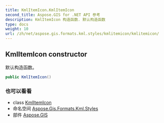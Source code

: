 ```yaml
---
title: KmlItemIcon.KmlItemIcon
second_title: Aspose.GIS for .NET API 参考
description: KmlItemIcon 构造函数. 默认构造函数
type: docs
weight: 10
url: /zh/net/aspose.gis.formats.kml.styles/kmlitemicon/kmlitemicon/
---
```

## KmlItemIcon constructor

默认构造函数。

```csharp
public KmlItemIcon()
```

### 也可以看看

* class [KmlItemIcon](../)
* 命名空间 [Aspose.Gis.Formats.Kml.Styles](../../kmlitemicon/)
* 部件 [Aspose.GIS](../../../)


